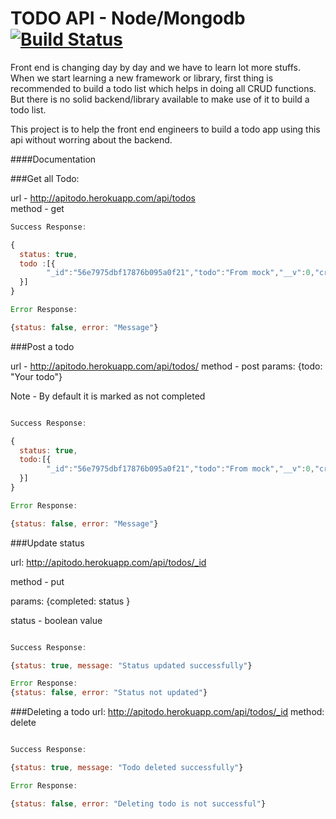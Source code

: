 # TODO API - Node/Mongodb [![Build Status](https://travis-ci.org/rajzshkr/todoapi.svg?branch=master)](https://travis-ci.org/rajzshkr/todoapi)

Front end is changing day by day and we have to learn lot more stuffs. When we start learning a new framework or library, first thing is recommended to build a todo list which helps in doing all CRUD functions. But there is no solid backend/library available to make use of it to build a todo list.

This project is to help the front end engineers to build a todo app using this api without worring about the backend.

####Documentation

###Get all Todo:

url -  http://apitodo.herokuapp.com/api/todos   
method - get

```javascript
Success Response:

{
  status: true,
  todo :[{
  		"_id":"56e7975dbf17876b095a0f21","todo":"From mock","__v":0,"created_by":"2016-03-15T05:02:21.041Z","completed":false
  }]
}

Error Response:

{status: false, error: "Message"}
```

###Post a todo

url - http://apitodo.herokuapp.com/api/todos/
method - post
params: {todo: "Your todo"} 

Note - By default it is marked as not completed

```javascript

Success Response:

{
  status: true,
  todo:[{
  		"_id":"56e7975dbf17876b095a0f21","todo":"From mock","__v":0,"created_by":"2016-03-15T05:02:21.041Z","completed":false
  }]
}

Error Response:

{status: false, error: "Message"}


```

###Update status

url: http://apitodo.herokuapp.com/api/todos/_id

method - put

params: {completed: status }

status - boolean value

```javascript

Success Response:

{status: true, message: "Status updated successfully"}

Error Response:
{status: false, error: "Status not updated"}

```
###Deleting a todo
url: http://apitodo.herokuapp.com/api/todos/_id
method: delete

```javascript

Success Response:

{status: true, message: "Todo deleted successfully"}

Error Response:

{status: false, error: "Deleting todo is not successful"}
```


